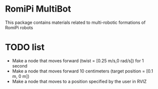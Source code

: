 # RomiPi MultiBot

This package contains materials related to multi-robotic
formations of RomiPi robots

# TODO list
* Make a node that moves forward (twist = [0.25 m/s,0 rad/s]) for 1 second
* Make a node that moves forward 10 centimeters (target position = [0.1 m, 0 m])
* Make a node that moves to a position specified by the user in RVIZ

